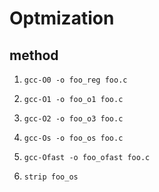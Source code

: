 # Optmization

## method
1. ```gcc-O0 -o foo_reg foo.c```
2. ```gcc-O1 -o foo_o1 foo.c```
3. ```gcc-O2 -o foo_o3 foo.c```
4. ```gcc-Os -o foo_os foo.c```
5. ```gcc-Ofast -o foo_ofast foo.c```

6. ```strip foo_os```
